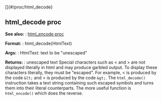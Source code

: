 []{#/proc/html_decode}
  ## html_decode proc
  **See also:**
  :   [html_encode proc](ref/proc/html_encode)
  <!-- -->
  **Format:**
  :   html_decode(HtmlText)
  <!-- -->
  **Args:**
  :   HtmlText: text to be \"unescaped\"
  <!-- -->
  **Returns:**
  :   unescaped text
  Special characters such as \< and \> are not displayed literally in html
  and may produce garbled output. To display these characters literally,
  they must be \"escaped\". For example, \< is produced by the code `&lt;`
  and \> is produced by the code `&gt;`.
  The `html_decode()` instruction takes a text string containing such
  escaped symbols and turns them into their literal counterparts. The more
  useful function is `html_encode()` which does the reverse.